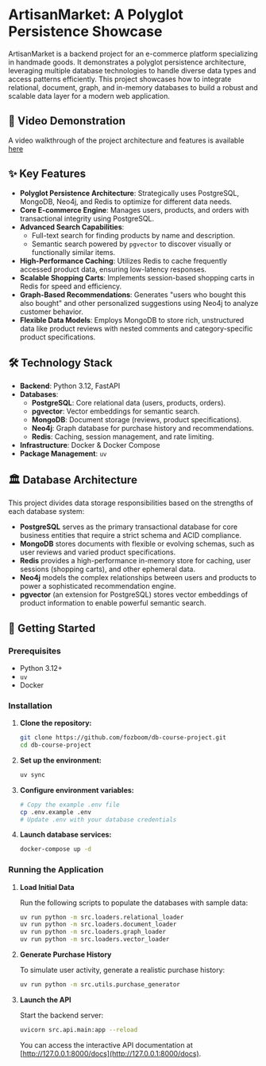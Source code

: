 # ArtisanMarket: A Polyglot Persistence Showcase

ArtisanMarket is a backend project for an e-commerce platform specializing in handmade goods. It demonstrates a polyglot persistence architecture, leveraging multiple database technologies to handle diverse data types and access patterns efficiently. This project showcases how to integrate relational, document, graph, and in-memory databases to build a robust and scalable data layer for a modern web application.

## 🎥 Video Demonstration

A video walkthrough of the project architecture and features is available [here](https://drive.google.com/file/d/1Ec0UKJJt7iiOCauLKjzUgxtCVFSmXAX9/view?usp=sharing)

## ✨ Key Features

-   **Polyglot Persistence Architecture**: Strategically uses PostgreSQL, MongoDB, Neo4j, and Redis to optimize for different data needs.
-   **Core E-commerce Engine**: Manages users, products, and orders with transactional integrity using PostgreSQL.
-   **Advanced Search Capabilities**:
    -   Full-text search for finding products by name and description.
    -   Semantic search powered by `pgvector` to discover visually or functionally similar items.
-   **High-Performance Caching**: Utilizes Redis to cache frequently accessed product data, ensuring low-latency responses.
-   **Scalable Shopping Carts**: Implements session-based shopping carts in Redis for speed and efficiency.
-   **Graph-Based Recommendations**: Generates "users who bought this also bought" and other personalized suggestions using Neo4j to analyze customer behavior.
-   **Flexible Data Models**: Employs MongoDB to store rich, unstructured data like product reviews with nested comments and category-specific product specifications.

## 🛠️ Technology Stack

-   **Backend**: Python 3.12, FastAPI
-   **Databases**:
    -   **PostgreSQL**: Core relational data (users, products, orders).
    -   **pgvector**: Vector embeddings for semantic search.
    -   **MongoDB**: Document storage (reviews, product specifications).
    -   **Neo4j**: Graph database for purchase history and recommendations.
    -   **Redis**: Caching, session management, and rate limiting.
-   **Infrastructure**: Docker & Docker Compose
-   **Package Management**: `uv`

## 🏛️ Database Architecture

This project divides data storage responsibilities based on the strengths of each database system:

-   **PostgreSQL** serves as the primary transactional database for core business entities that require a strict schema and ACID compliance.
-   **MongoDB** stores documents with flexible or evolving schemas, such as user reviews and varied product specifications.
-   **Redis** provides a high-performance in-memory store for caching, user sessions (shopping carts), and other ephemeral data.
-   **Neo4j** models the complex relationships between users and products to power a sophisticated recommendation engine.
-   **pgvector** (an extension for PostgreSQL) stores vector embeddings of product information to enable powerful semantic search.

## 🚀 Getting Started

### Prerequisites
- Python 3.12+
- `uv`
- Docker

### Installation

1.  **Clone the repository:**
    ```bash
    git clone https://github.com/fozboom/db-course-project.git
    cd db-course-project
    ```

2.  **Set up the environment:**
    ```bash
    uv sync
    ```

3.  **Configure environment variables:**
    ```bash
    # Copy the example .env file
    cp .env.example .env
    # Update .env with your database credentials
    ```

4.  **Launch database services:**
    ```bash
    docker-compose up -d
    ```

### Running the Application

1.  **Load Initial Data**

    Run the following scripts to populate the databases with sample data:

    ```bash
    uv run python -m src.loaders.relational_loader
    uv run python -m src.loaders.document_loader
    uv run python -m src.loaders.graph_loader
    uv run python -m src.loaders.vector_loader
    ```

2.  **Generate Purchase History**

    To simulate user activity, generate a realistic purchase history:

    ```bash
    uv run python -m src.utils.purchase_generator
    ```

3.  **Launch the API**

    Start the backend server:

    ```bash
    uvicorn src.api.main:app --reload
    ```

    You can access the interactive API documentation at [http://127.0.0.1:8000/docs](http://127.0.0.1:8000/docs).